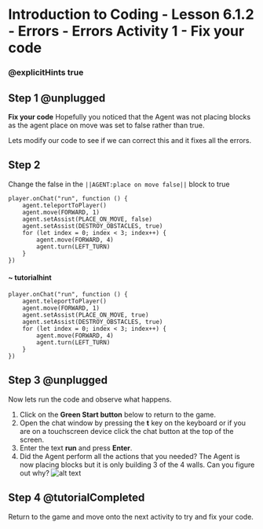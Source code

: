 # Introduction to Coding - Lesson 6.1.2 - Errors - Errors Activity 1 - Fix your code
### @explicitHints true

## Step 1 @unplugged
**Fix your code**
Hopefully you noticed that the Agent was not placing blocks as the agent place on move was set to false rather than true.

Lets modify our code to see if we can correct this and it fixes all the errors.

## Step 2 
Change the false in the ``||AGENT:place on move false||`` block to true
```template
player.onChat("run", function () {
    agent.teleportToPlayer()
    agent.move(FORWARD, 1)
    agent.setAssist(PLACE_ON_MOVE, false)
    agent.setAssist(DESTROY_OBSTACLES, true)
    for (let index = 0; index < 3; index++) {
        agent.move(FORWARD, 4)
        agent.turn(LEFT_TURN)
    }
})
```
#### ~ tutorialhint
```blocks
player.onChat("run", function () {
    agent.teleportToPlayer()
    agent.move(FORWARD, 1)
    agent.setAssist(PLACE_ON_MOVE, true)
    agent.setAssist(DESTROY_OBSTACLES, true)
    for (let index = 0; index < 3; index++) {
        agent.move(FORWARD, 4)
        agent.turn(LEFT_TURN)
    }
})
```

## Step 3 @unplugged
Now lets run the code and observe what happens.
1. Click on the **Green Start button** below to return to the game.
2. Open the chat window by pressing the **t** key on the keyboard or if you are on a touchscreen device click the chat button at the top of the screen.
3. Enter the text **run** and press **Enter**.
4. Did the Agent perform all the actions that you needed? 
The Agent is now placing blocks but it is only building 3 of the 4 walls. 
Can you figure out why?
![alt text](https://intro.codingcredentials.com/Lesson5/6.1.2/images/1.jpg?raw=true "Run")

## Step 4 @tutorialCompleted
Return to the game and move onto the next activity to try and fix your code.
